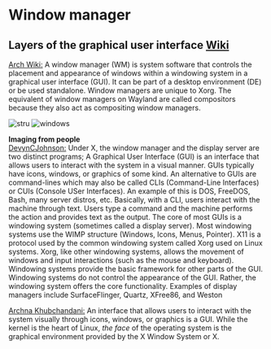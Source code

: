 # Window manager
## Layers of the graphical user interface [Wiki](https://en.wikipedia.org/wiki/Window_manager)

[Arch Wiki:](https://wiki.archlinux.org/title/window_manager) A window manager (WM) is system software that controls the placement and appearance of windows within a windowing system in a graphical user interface (GUI). It can be part of a desktop environment (DE) or be used standalone.
Window managers are unique to Xorg. The equivalent of window managers on Wayland are called compositors because they also act as compositing window managers.

![stru](https://upload.wikimedia.org/wikipedia/commons/9/95/Schema_of_the_layers_of_the_graphical_user_interface.svg)
![windows](https://upload.wikimedia.org/wikipedia/commons/thumb/1/14/Window_%28windowing_system%29.svg/512px-Window_%28windowing_system%29.svg.png)


**Imaging from people**  
[DevynCJohnson:](https://www.linux.org/threads/the-structure-of-a-gui.10399/) Under X, the window manager and the display server are two distinct programs;
A Graphical User Interface (GUI) is an interface that allows users to interact with the system in a visual manner. GUIs typically have icons, windows, or graphics of some kind. An alternative to GUIs are command-lines which may also be called CLIs (Command-Line Interfaces) or CUIs (Console USer Interfaces). An example of this is DOS, FreeDOS, Bash, many server distros, etc. Basically, with a CLI, users interact with the machine through text. Users type a command and the machine performs the action and provides text as the output.
The core of most GUIs is a windowing system (sometimes called a display server). Most windowing systems use the WIMP structure (Windows, Icons, Menus, Pointer). X11 is a protocol used by the common windowing system called Xorg used on Linux systems. Xorg, like other windowing systems, allows the movement of windows and input interactions (such as the mouse and keyboard). Windowing systems provide the basic framework for other parts of the GUI. Windowing systems do not control the appearance of the GUI. Rather, the windowing system offers the core functionality. Examples of display managers include SurfaceFlinger, Quartz, XFree86, and Weston


[Archna Khubchandani:](https://study.com/academy/lesson/linux-gui-components-x-windows-configuration.html) An interface that allows users to interact with the system visually through icons, windows, or graphics is a GUI. 
While the kernel is the heart of Linux, *the face* of the operating system is the graphical environment provided by the X Window System or X.
